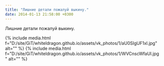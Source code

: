 ```yaml
---
title: "Лишние детали пожалуй выкину."
date: 2014-01-13 21:58:00 +0300
---
```


Лишние детали пожалуй выкину.


{% include media.html f="D:/site/GiT/whiteldragon.github.io/assets/vk_photos/1/aU0SIgUF1xI.jpg" alt="" %}
{% include media.html f="D:/site/GiT/whiteldragon.github.io/assets/vk_photos/1/WVCnscWfaUI.jpg" alt="" %}
